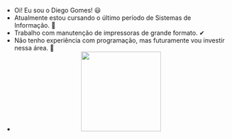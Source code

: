 - Oi! Eu sou o Diego Gomes! 😃
- Atualmente estou cursando o último período de Sistemas de Informação. 🙌
- Trabalho com manutenção de impressoras de grande formato. ✔
- Não tenho experiência com programação, mas futuramente vou investir nessa área. 👀
- <div align="center">
  <a href="https://github.com/diegogomess">
  <img height="180em" src="https://github-readme-stats.vercel.app/api?username=diegogomess&show_icons=true&theme=dracula&include_all_commits=true&count_private=true"
